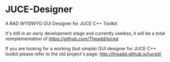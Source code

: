 JUCE-Designer
=============

A RAD WYSIWYG GUI Designer for JUCE C++ Toolkit

It's still in an early development stage and currently useless, it will be a total reimplementation of https://github.com/Theadd/juced

If you are looking for a working (but simple) GUI designer for JUCE C++ toolkit please refer to the old project's page:
<a href="http://theadd.github.io/juced/">http://theadd.github.io/juced/</a>

